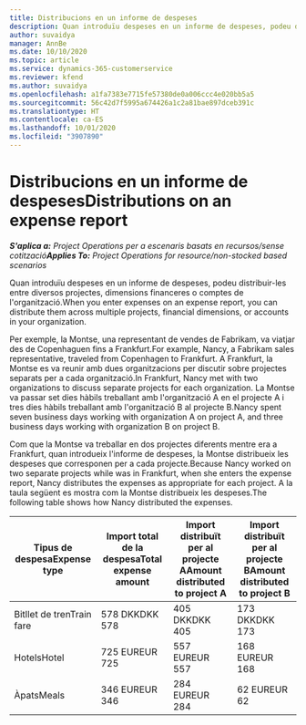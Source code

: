 ```yaml
---
title: Distribucions en un informe de despeses
description: Quan introduïu despeses en un informe de despeses, podeu distribuir-les entre diversos projectes, entitats jurídiques o comptes de l'organització.
author: suvaidya
manager: AnnBe
ms.date: 10/10/2020
ms.topic: article
ms.service: dynamics-365-customerservice
ms.reviewer: kfend
ms.author: suvaidya
ms.openlocfilehash: a1fa7383e7715fe57380de0a006ccc4e020bb5a5
ms.sourcegitcommit: 56c42d7f5995a674426a1c2a81bae897dceb391c
ms.translationtype: HT
ms.contentlocale: ca-ES
ms.lasthandoff: 10/01/2020
ms.locfileid: "3907890"
---
```

# <a name="distributions-on-an-expense-report"></a><span data-ttu-id="94780-103">Distribucions en un informe de despeses</span><span class="sxs-lookup"><span data-stu-id="94780-103">Distributions on an expense report</span></span>

<span data-ttu-id="94780-104">_**S'aplica a:** Project Operations per a escenaris basats en recursos/sense cotització_</span><span class="sxs-lookup"><span data-stu-id="94780-104">_**Applies To:** Project Operations for resource/non-stocked based scenarios_</span></span>

<span data-ttu-id="94780-105">Quan introduïu despeses en un informe de despeses, podeu distribuir-les entre diversos projectes, dimensions financeres o comptes de l'organització.</span><span class="sxs-lookup"><span data-stu-id="94780-105">When you enter expenses on an expense report, you can distribute them across multiple projects, financial dimensions, or accounts in your organization.</span></span>

<span data-ttu-id="94780-106">Per exemple, la Montse, una representant de vendes de Fabrikam, va viatjar des de Copenhaguen fins a Frankfurt.</span><span class="sxs-lookup"><span data-stu-id="94780-106">For example, Nancy, a Fabrikam sales representative, traveled from Copenhagen to Frankfurt.</span></span> <span data-ttu-id="94780-107">A Frankfurt, la Montse es va reunir amb dues organitzacions per discutir sobre projectes separats per a cada organització.</span><span class="sxs-lookup"><span data-stu-id="94780-107">In Frankfurt, Nancy met with two organizations to discuss separate projects for each organization.</span></span> <span data-ttu-id="94780-108">La Montse va passar set dies hàbils treballant amb l'organització A en el projecte A i tres dies hàbils treballant amb l'organització B al projecte B.</span><span class="sxs-lookup"><span data-stu-id="94780-108">Nancy spent seven business days working with organization A on project A, and three business days working with organization B on project B.</span></span>

<span data-ttu-id="94780-109">Com que la Montse va treballar en dos projectes diferents mentre era a Frankfurt, quan introdueix l'informe de despeses, la Montse distribueix les despeses que corresponen per a cada projecte.</span><span class="sxs-lookup"><span data-stu-id="94780-109">Because Nancy worked on two separate projects while was in Frankfurt, when she enters the expense report, Nancy distributes the expenses as appropriate for each project.</span></span> <span data-ttu-id="94780-110">A la taula següent es mostra com la Montse distribueix les despeses.</span><span class="sxs-lookup"><span data-stu-id="94780-110">The following table shows how Nancy distributed the expenses.</span></span>

| <span data-ttu-id="94780-111">Tipus de despesa</span><span class="sxs-lookup"><span data-stu-id="94780-111">Expense type</span></span> | <span data-ttu-id="94780-112">Import total de la despesa</span><span class="sxs-lookup"><span data-stu-id="94780-112">Total expense amount</span></span> | <span data-ttu-id="94780-113">Import distribuït per al projecte A</span><span class="sxs-lookup"><span data-stu-id="94780-113">Amount distributed to project A</span></span> | <span data-ttu-id="94780-114">Import distribuït per al projecte B</span><span class="sxs-lookup"><span data-stu-id="94780-114">Amount distributed to project B</span></span> |
|--------------|----------------------|---------------------------------|---------------------------------|
| <span data-ttu-id="94780-115">Bitllet de tren</span><span class="sxs-lookup"><span data-stu-id="94780-115">Train fare</span></span>   | <span data-ttu-id="94780-116">578 DKK</span><span class="sxs-lookup"><span data-stu-id="94780-116">DKK 578</span></span>              | <span data-ttu-id="94780-117">405 DKK</span><span class="sxs-lookup"><span data-stu-id="94780-117">DKK 405</span></span>                         | <span data-ttu-id="94780-118">173 DKK</span><span class="sxs-lookup"><span data-stu-id="94780-118">DKK 173</span></span>                         |
| <span data-ttu-id="94780-119">Hotels</span><span class="sxs-lookup"><span data-stu-id="94780-119">Hotel</span></span>        | <span data-ttu-id="94780-120">725 EUR</span><span class="sxs-lookup"><span data-stu-id="94780-120">EUR 725</span></span>              | <span data-ttu-id="94780-121">557 EUR</span><span class="sxs-lookup"><span data-stu-id="94780-121">EUR 557</span></span>                         | <span data-ttu-id="94780-122">168 EUR</span><span class="sxs-lookup"><span data-stu-id="94780-122">EUR 168</span></span>                         |
| <span data-ttu-id="94780-123">Àpats</span><span class="sxs-lookup"><span data-stu-id="94780-123">Meals</span></span>        | <span data-ttu-id="94780-124">346 EUR</span><span class="sxs-lookup"><span data-stu-id="94780-124">EUR 346</span></span>              | <span data-ttu-id="94780-125">284 EUR</span><span class="sxs-lookup"><span data-stu-id="94780-125">EUR 284</span></span>                         | <span data-ttu-id="94780-126">62 EUR</span><span class="sxs-lookup"><span data-stu-id="94780-126">EUR 62</span></span>                          |
